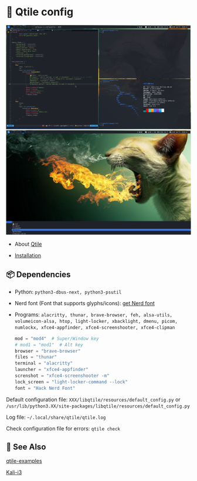#  Qtile config

![Screenshot 00](./pics/screenshot-01.png)
![Screenshot 01](./pics/screenshot-02.png)

- About [Qtile](https://github.com/qtile/qtile)

- [Installation](https://docs.qtile.org/en/stable/manual/install/index.html)

## 📦 Dependencies

- Python: `python3-dbus-next, python3-psutil`

- Nerd font (Font that supports glyphs/icons):
  [get Nerd font](https://github.com/getnf/getnf)

- Programs: `alacritty, thunar, brave-browser, feh, alsa-utils, volumeicon-alsa,
htop, light-locker, xbacklight, dmenu, picom, numlockx, xfce4-appfinder,
xfce4-screenshooter, xfce4-clipman`

  ```Python
  mod = "mod4"  # Super/Window key
  # mod1 = "mod1"  # Alt key
  browser = "brave-browser"
  files = "thunar"
  terminal = "alacritty"
  launcher = "xfce4-appfinder"
  screnshot = "xfce4-screenshooter -m"
  lock_screen = "light-locker-command --lock"
  font = "Hack Nerd Font"
  ```

Default configuration file: `XXX/libqtile/resources/default_config.py` or `/usr/lib/python3.XX/site-packages/libqtile/resources/default_config.py`

Log file: `~/.local/share/qtile/qtile.log`

Check configuration file for errors: `qtile check`

## 👑 See Also

[qtile-examples](https://github.com/qtile/qtile-examples)

[Kali-i3](https://gitlab.com/Arszilla/kali-i3)
